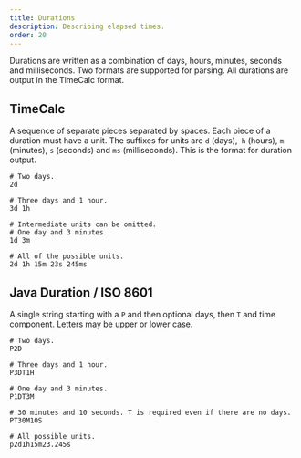 ```yaml
---
title: Durations
description: Describing elapsed times.
order: 20
---
```

Durations are written as a combination of days, hours, minutes, seconds and milliseconds. Two formats 
are supported for parsing. All durations are output in the TimeCalc format.

## TimeCalc

A sequence of separate pieces separated by spaces. Each piece of a duration must have a unit. The suffixes for 
units are `d` (days),` h` (hours), `m` (minutes), `s` (seconds) and `ms` (milliseconds). This is the format for duration output.

```
# Two days.
2d

# Three days and 1 hour.
3d 1h

# Intermediate units can be omitted. 
# One day and 3 minutes
1d 3m

# All of the possible units.
2d 1h 15m 23s 245ms
```
## Java Duration / ISO 8601

A single string starting with a `P` and then optional days, then `T` and time component. Letters may be upper or lower case.

```
# Two days.
P2D

# Three days and 1 hour.
P3DT1H

# One day and 3 minutes.
P1DT3M

# 30 minutes and 10 seconds. T is required even if there are no days.
PT30M10S

# All possible units.
p2d1h15m23.245s
```
